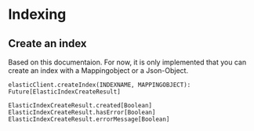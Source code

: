 # Indexing

## Create an index
Based on this documentaion. For now, it is only implemented that you can
create an index with a Mappingobject or a Json-Object.

    elasticClient.createIndex(INDEXNAME, MAPPINGOBJECT): Future[ElasticIndexCreateResult]
    
    ElasticIndexCreateResult.created[Boolean]
    ElasticIndexCreateResult.hasError[Boolean]
    ElasticIndexCreateResult.errorMessage[Boolean]